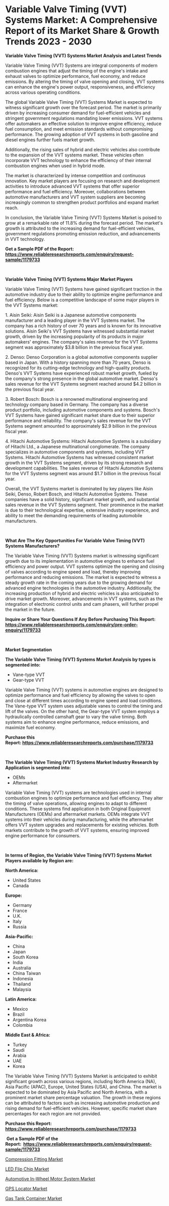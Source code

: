 <p><h1>Variable Valve Timing (VVT) Systems Market: A Comprehensive Report of its Market Share & Growth Trends 2023 - 2030</h1></p><p><strong>Variable Valve Timing (VVT) Systems Market Analysis and Latest Trends</strong></p>
<p><p>Variable Valve Timing (VVT) Systems are integral components of modern combustion engines that adjust the timing of the engine's intake and exhaust valves to optimize performance, fuel economy, and reduce emissions. By altering the timing of valve opening and closing, VVT systems can enhance the engine's power output, responsiveness, and efficiency across various operating conditions.</p><p>The global Variable Valve Timing (VVT) Systems Market is expected to witness significant growth over the forecast period. The market is primarily driven by increasing consumer demand for fuel-efficient vehicles and stringent government regulations mandating lower emissions. VVT systems offer automakers an effective solution to improve engine efficiency, reduce fuel consumption, and meet emission standards without compromising performance. The growing adoption of VVT systems in both gasoline and diesel engines further fuels market growth.</p><p>Additionally, the rising sales of hybrid and electric vehicles also contribute to the expansion of the VVT systems market. These vehicles often incorporate VVT technology to enhance the efficiency of their internal combustion engines when used in hybrid mode.</p><p>The market is characterized by intense competition and continuous innovation. Key market players are focusing on research and development activities to introduce advanced VVT systems that offer superior performance and fuel efficiency. Moreover, collaborations between automotive manufacturers and VVT system suppliers are becoming increasingly common to strengthen product portfolios and expand market reach.</p><p>In conclusion, the Variable Valve Timing (VVT) Systems Market is poised to grow at a remarkable rate of 11.8% during the forecast period. The market's growth is attributed to the increasing demand for fuel-efficient vehicles, government regulations promoting emission reduction, and advancements in VVT technology.</p></p>
<p><strong>Get a Sample PDF of the Report:&nbsp; <a href="https://www.reliableresearchreports.com/enquiry/request-sample/1179733">https://www.reliableresearchreports.com/enquiry/request-sample/1179733</a></strong></p>
<p>&nbsp;</p>
<p><strong>Variable Valve Timing (VVT) Systems Major Market Players</strong></p>
<p><p>Variable Valve Timing (VVT) Systems have gained significant traction in the automotive industry due to their ability to optimize engine performance and fuel efficiency. Below is a competitive landscape of some major players in the VVT Systems market:</p><p>1. Aisin Seiki: Aisin Seiki is a Japanese automotive components manufacturer and a leading player in the VVT Systems market. The company has a rich history of over 70 years and is known for its innovative solutions. Aisin Seiki's VVT Systems have witnessed substantial market growth, driven by the increasing popularity of its products in major automakers' engines. The company's sales revenue for the VVT Systems segment was approximately $3.8 billion in the previous fiscal year.</p><p>2. Denso: Denso Corporation is a global automotive components supplier based in Japan. With a history spanning more than 70 years, Denso is recognized for its cutting-edge technology and high-quality products. Denso's VVT Systems have experienced robust market growth, fueled by the company's strong presence in the global automotive market. Denso's sales revenue for the VVT Systems segment reached around $4.2 billion in the previous fiscal year.</p><p>3. Robert Bosch: Bosch is a renowned multinational engineering and technology company based in Germany. The company has a diverse product portfolio, including automotive components and systems. Bosch's VVT Systems have gained significant market share due to their superior performance and reliability. The company's sales revenue for the VVT Systems segment amounted to approximately $2.9 billion in the previous fiscal year.</p><p>4. Hitachi Automotive Systems: Hitachi Automotive Systems is a subsidiary of Hitachi Ltd., a Japanese multinational conglomerate. The company specializes in automotive components and systems, including VVT Systems. Hitachi Automotive Systems has witnessed consistent market growth in the VVT Systems segment, driven by its strong research and development capabilities. The sales revenue of Hitachi Automotive Systems for the VVT Systems segment was around $1.7 billion in the previous fiscal year.</p><p>Overall, the VVT Systems market is dominated by key players like Aisin Seiki, Denso, Robert Bosch, and Hitachi Automotive Systems. These companies have a solid history, significant market growth, and substantial sales revenue in the VVT Systems segment. Their prominence in the market is due to their technological expertise, extensive industry experience, and ability to meet the demanding requirements of leading automobile manufacturers.</p></p>
<p>&nbsp;</p>
<p><strong>What Are The Key Opportunities For Variable Valve Timing (VVT) Systems Manufacturers?</strong></p>
<p><p>The Variable Valve Timing (VVT) Systems market is witnessing significant growth due to its implementation in automotive engines to enhance fuel efficiency and power output. VVT systems optimize the opening and closing of valves according to engine speed and load, thereby improving performance and reducing emissions. The market is expected to witness a steady growth rate in the coming years due to the growing demand for advanced engine technologies in the automotive industry. Additionally, the increasing production of hybrid and electric vehicles is also anticipated to drive market growth. Moreover, advancements in VVT systems, such as the integration of electronic control units and cam phasers, will further propel the market in the future.</p></p>
<p><strong>Inquire or Share Your Questions If Any Before Purchasing This Report: <a href="https://www.reliableresearchreports.com/enquiry/pre-order-enquiry/1179733">https://www.reliableresearchreports.com/enquiry/pre-order-enquiry/1179733</a></strong></p>
<p>&nbsp;</p>
<p><strong>Market Segmentation</strong></p>
<p><strong>The Variable Valve Timing (VVT) Systems Market Analysis by types is segmented into:</strong></p>
<p><ul><li>Vane-type VVT</li><li>Gear-type VVT</li></ul></p>
<p><p>Variable Valve Timing (VVT) systems in automotive engines are designed to optimize performance and fuel efficiency by allowing the valves to open and close at different times according to engine speed and load conditions. The Vane-type VVT system uses adjustable vanes to control the timing and lift of the valves. On the other hand, the Gear-type VVT system employs a hydraulically controlled camshaft gear to vary the valve timing. Both systems aim to enhance engine performance, reduce emissions, and maximize fuel economy.</p></p>
<p><strong>Purchase this Report:&nbsp;<a href="https://www.reliableresearchreports.com/purchase/1179733">https://www.reliableresearchreports.com/purchase/1179733</a></strong></p>
<p>&nbsp;</p>
<p><strong>The Variable Valve Timing (VVT) Systems Market Industry Research by Application is segmented into:</strong></p>
<p><ul><li>OEMs</li><li>Aftermarket</li></ul></p>
<p><p>Variable Valve Timing (VVT) systems are technologies used in internal combustion engines to optimize performance and fuel efficiency. They alter the timing of valve operations, allowing engines to adapt to different conditions. These systems find application in both Original Equipment Manufacturers (OEMs) and aftermarket markets. OEMs integrate VVT systems into their vehicles during manufacturing, while the aftermarket offers VVT system upgrades and replacements for existing vehicles. Both markets contribute to the growth of VVT systems, ensuring improved engine performance for consumers.</p></p>
<p>&nbsp;</p>
<p><strong>In terms of Region, the Variable Valve Timing (VVT) Systems Market Players available by Region are:</strong></p>
<p>
    <p> <strong> North America: </strong>
        <ul>
            <li>United States</li>
            <li>Canada</li>
        </ul>
        </p> 
    <p> <strong> Europe: </strong>
        <ul>
            <li>Germany</li>
            <li>France</li>
            <li>U.K.</li>
            <li>Italy</li>
            <li>Russia</li>
        </ul>
        </p> 
    <p> <strong> Asia-Pacific: </strong>
        <ul>
            <li>China</li>
            <li>Japan</li>
            <li>South Korea</li>
            <li>India</li>
            <li>Australia</li>
            <li>China Taiwan</li>
            <li>Indonesia</li>
            <li>Thailand</li>
            <li>Malaysia</li>
        </ul>
        </p> 
    <p> <strong> Latin America: </strong>
        <ul>
            <li>Mexico</li>
            <li>Brazil</li>
            <li>Argentina Korea</li>
            <li>Colombia</li>
        </ul>
        </p> 
    <p> <strong> Middle East & Africa: </strong>
        <ul>
            <li>Turkey</li>
            <li>Saudi</li>
            <li>Arabia</li>
            <li>UAE</li>
            <li>Korea</li>
        </ul>
    </p>
    </p>
<p><p>The Variable Valve Timing (VVT) Systems Market is anticipated to exhibit significant growth across various regions, including North America (NA), Asia Pacific (APAC), Europe, United States (USA), and China. The market is expected to be dominated by Asia Pacific and North America, with a prominent market share percentage valuation. The growth in these regions can be attributed to factors such as increasing automotive production and rising demand for fuel-efficient vehicles. However, specific market share percentages for each region are not provided.</p></p>
<p><strong>Purchase this Report: <a href="https://www.reliableresearchreports.com/purchase/1179733">https://www.reliableresearchreports.com/purchase/1179733</a></strong></p>
<p>&nbsp;<strong>Get a Sample PDF of the Report:&nbsp;&nbsp;<a href="https://www.reliableresearchreports.com/enquiry/request-sample/1179733">https://www.reliableresearchreports.com/enquiry/request-sample/1179733</a></strong></p>
<p><strong></strong></p>
<p><p><a href="https://medium.com/@isidrowolff1966/compression-fitting-market-outlook-industry-overview-and-forecast-2023-to-2030-476779c8f49f">Compression Fitting Market</a></p><p><a href="https://medium.com/@landis15236/led-flip-chip-market-the-key-to-successful-business-strategy-forecast-till-2030-1919a8aaacf9">LED Flip Chip Market</a></p><p><a href="https://github.com/rahu1502/Market-Research-Report-List-1/blob/main/automotive-in-wheel-motor-system-market.md">Automotive In-Wheel Motor System Market</a></p><p><a href="https://www.linkedin.com/pulse/gps-locator-market-research-report-unlocks-analysis-financial-lltie/">GPS Locator Market</a></p><p><a href="https://www.linkedin.com/pulse/gas-tank-container-market-size-growth-forecast-from-2023--pjvye/">Gas Tank Container Market</a></p></p>